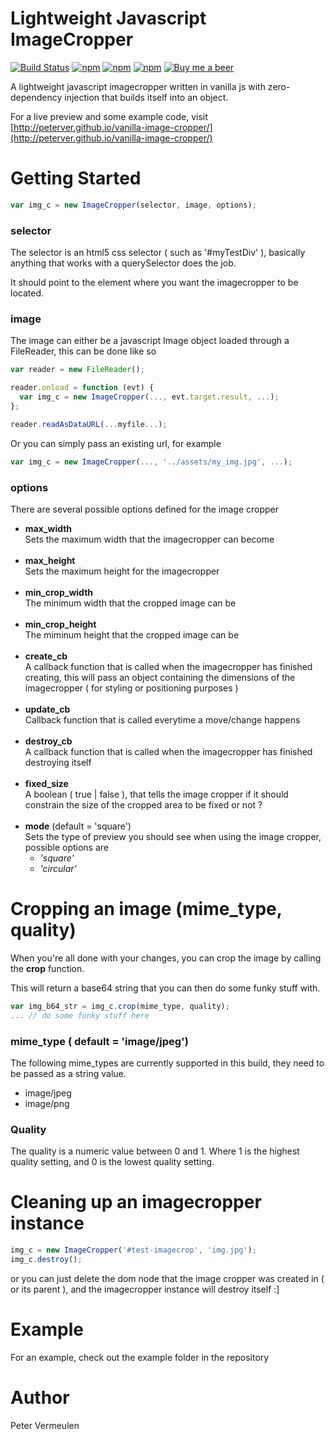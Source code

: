 # Lightweight Javascript ImageCropper

[![Build Status](https://travis-ci.org/peterver/vanilla-image-cropper.svg?branch=master)](https://travis-ci.org/peterver/vanilla-image-cropper)
[![npm](https://img.shields.io/npm/v/vanilla-image-cropper.svg)](https://www.npmjs.com/package/vanilla-image-cropper)
[![npm](https://img.shields.io/npm/dt/vanilla-image-cropper.svg?maxAge=2592000)]()
[![npm](https://img.shields.io/npm/l/vanilla-image-cropper.svg?maxAge=2592000)]()
<a target="_blank" href="https://www.paypal.me/peterver"><img src="https://img.shields.io/badge/PayPal-Donate-blue.svg?style=flat" title="Buy me a beer" alt="Buy me a beer"/></a>

A lightweight javascript imagecropper written in vanilla js
with zero-dependency injection that builds itself into an object.

For a live preview and some example code, visit [http://peterver.github.io/vanilla-image-cropper/](http://peterver.github.io/vanilla-image-cropper/)

# Getting Started

```javascript
var img_c = new ImageCropper(selector, image, options);
```

### selector
The selector is an html5 css selector ( such as '#myTestDiv' ), basically anything that works with a querySelector does the job.

It should point to the element where you want the imagecropper to be located.

### image
The image can either be a javascript Image object loaded through a FileReader, this can be done like so
```javascript
var reader = new FileReader();

reader.onload = function (evt) {
  var img_c = new ImageCropper(..., evt.target.result, ...);
};

reader.readAsDataURL(...myfile...);
```

Or you can simply pass an existing url, for example 

```javascript
var img_c = new ImageCropper(..., '../assets/my_img.jpg', ...);
```

### options
There are several possible options defined for the image cropper 

* **max_width**<br>
  Sets the maximum width that the imagecropper can become<br><br>
* **max_height**<br>
  Sets the maximum height for the imagecropper<br><br>
* **min_crop_width**<br>
  The minimum width that the cropped image can be<br><br>
* **min_crop_height**<br>
  The miminum height that the cropped image can be<br><br>
* **create_cb**<br>
  A callback function that is called when the imagecropper has finished creating, this will pass an object containing the dimensions of the imagecropper ( for styling or positioning purposes )<br><br>
* **update_cb**<br>
 Callback function that is called everytime a move/change happens<br><br>
* **destroy_cb**<br>
  A callback function that is called when the imagecropper has finished destroying itself<br><br>
* **fixed_size**<br>
  A boolean ( true | false ), that tells the image cropper if it should constrain the size of the cropped area to be fixed or not ?<br><br>
* **mode** (default = 'square')<br>
  Sets the type of preview you should see when using the image cropper, possible options are
  * _'square'_
  * _'circular'_

# Cropping an image (mime_type, quality)
When you're all done with your changes, you can crop the image by calling the **crop** function.

This will return a base64 string that you can then do some funky stuff with.

```javascript
var img_b64_str = img_c.crop(mime_type, quality);
... // do some funky stuff here
```

### mime_type ( default = 'image/jpeg')
The following mime_types are currently supported in this build, they need to be passed as a string value.
* image/jpeg
* image/png

### Quality
The quality is a numeric value between 0 and 1. Where 1 is the highest quality setting, and 0 is the lowest quality setting. 

# Cleaning up an imagecropper instance

```javascript
img_c = new ImageCropper('#test-imagecrop', 'img.jpg');
img_c.destroy();
```

or you can just delete the dom node that the image cropper was created in ( or its parent ),
and the imagecropper instance will destroy itself :]

# Example
For an example, check out the example folder in the repository

# Author
Peter Vermeulen
